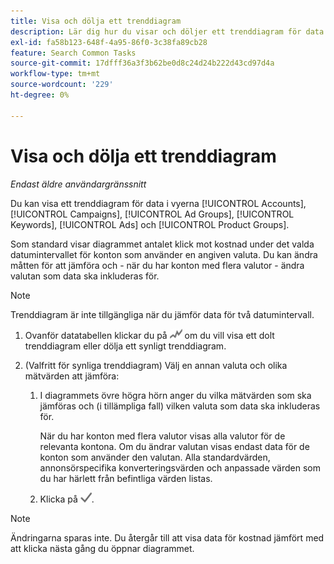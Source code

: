 ```yaml
---
title: Visa och dölja ett trenddiagram
description: Lär dig hur du visar och döljer ett trenddiagram för data i vissa vyer för kampanjhantering.
exl-id: fa58b123-648f-4a95-86f0-3c38fa89cb28
feature: Search Common Tasks
source-git-commit: 17dfff36a3f3b62be0d8c24d24b222d43cd97d4a
workflow-type: tm+mt
source-wordcount: '229'
ht-degree: 0%

---
```


# Visa och dölja ett trenddiagram

*Endast äldre användargränssnitt*

Du kan visa ett trenddiagram för data i vyerna [!UICONTROL Accounts], [!UICONTROL Campaigns], [!UICONTROL Ad Groups], [!UICONTROL Keywords], [!UICONTROL Ads] och [!UICONTROL Product Groups].

Som standard visar diagrammet antalet klick mot kostnad under det valda datumintervallet för konton som använder en angiven valuta. Du kan ändra måtten för att jämföra och - när du har konton med flera valutor - ändra valutan som data ska inkluderas för.

>[!NOTE]
>
>Trenddiagram är inte tillgängliga när du jämför data för två datumintervall.

1. Ovanför datatabellen klickar du på ![Diagram](/help/search-social-commerce/assets/trend-chart.png "Diagram") om du vill visa ett dolt trenddiagram eller dölja ett synligt trenddiagram.

1. (Valfritt för synliga trenddiagram) Välj en annan valuta och olika mätvärden att jämföra:

   1. I diagrammets övre högra hörn anger du vilka mätvärden som ska jämföras och (i tillämpliga fall) vilken valuta som data ska inkluderas för.

      När du har konton med flera valutor visas alla valutor för de relevanta kontona. Om du ändrar valutan visas endast data för de konton som använder den valutan. Alla standardvärden, annonsörspecifika konverteringsvärden och anpassade värden som du har härlett från befintliga värden listas.

   1. Klicka på ![Spara](/help/search-social-commerce/assets/save-checkmark.png "Spara").

>[!NOTE]
>
>Ändringarna sparas inte. Du återgår till att visa data för kostnad jämfört med att klicka nästa gång du öppnar diagrammet.
